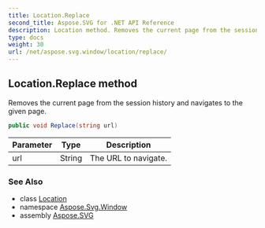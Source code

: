 ```yaml
---
title: Location.Replace
second_title: Aspose.SVG for .NET API Reference
description: Location method. Removes the current page from the session history and navigates to the given page
type: docs
weight: 30
url: /net/aspose.svg.window/location/replace/
---
```

## Location.Replace method

Removes the current page from the session history and navigates to the given page.

```csharp
public void Replace(string url)
```

| Parameter | Type | Description |
| --- | --- | --- |
| url | String | The URL to navigate. |

### See Also

* class [Location](../)
* namespace [Aspose.Svg.Window](../../location/)
* assembly [Aspose.SVG](../../../)
